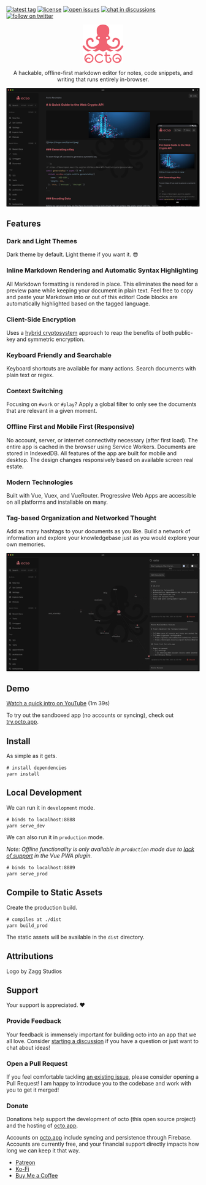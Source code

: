 [![latest tag](https://img.shields.io/github/v/tag/writewithocto/octo?color=blue&label=latest%20tag&sort=semver)](https://github.com/writewithocto/octo/releases)
[![license](https://img.shields.io/github/license/writewithocto/octo)](https://github.com/writewithocto/octo/blob/main/LICENSE)
[![open issues](https://img.shields.io/github/issues-raw/writewithocto/octo)](https://github.com/writewithocto/octo/issues)
[![chat in discussions](https://img.shields.io/badge/chat-in%20discussions-7289da)](https://github.com/writewithocto/octo/discussions)
[![follow on twitter](https://img.shields.io/badge/follow-on%20twitter-1da1f2)](https://twitter.com/writewithocto)

<p align="center">
  <a href="https://octo.app">
    <img height="100" src="resources/stacked.png">
  </a>
</p>

<p align="center">A hackable, offline-first markdown editor for notes, code snippets, and writing that runs entirely in-browser.</p>

[![screenshot](resources/combined-dark.png)](https://octo.app)

## Features

### Dark and Light Themes

Dark theme by default. Light theme if you want it. 😎

### Inline Markdown Rendering and Automatic Syntax Highlighting

All Markdown formatting is rendered in place. This eliminates the need for a preview pane while keeping your document in plain text. Feel free to copy and paste your Markdown into or out of this editor! Code blocks are automatically highlighted based on the tagged language.

### Client-Side Encryption

Uses a [hybrid cryptosystem](https://en.wikipedia.org/wiki/Hybrid_cryptosystem) approach to reap the benefits of both public-key and symmetric encryption.

### Keyboard Friendly and Searchable

Keyboard shortcuts are available for many actions. Search documents with plain text or regex.

### Context Switching

Focusing on `#work` or `#play`? Apply a global filter to only see the documents that are relevant in a given moment.

### Offline First and Mobile First (Responsive)

No account, server, or internet connectivity necessary (after first load). The entire app is cached in the browser using Service Workers. Documents are stored in IndexedDB. All features of the app are built for mobile and desktop. The design changes responsively based on available screen real estate.

### Modern Technologies

Built with Vue, Vuex, and VueRouter. Progressive Web Apps are accessible on all platforms and installable on many.

### Tag-based Organization and Networked Thought

Add as many hashtags to your documents as you like. Build a network of information and explore your knowledgebase just as you would explore your own memories.

![](resources/desktop-graph-dark.png)

## Demo

[Watch a quick intro on YouTube](https://youtu.be/Brtvzu-3qT8) (1m 39s)

To try out the sandboxed app (no accounts or syncing), check out [try.octo.app](https://try.octo.app).

## Install

As simple as it gets.

```shell
# install dependencies
yarn install
```

## Local Development

We can run it in `development` mode.

```shell
# binds to localhost:8888
yarn serve_dev
```

We can also run it in `production` mode.

_Note: Offline functionality is only available in `production` mode due to [lack of support](https://github.com/vuejs/vue-cli/issues/2678) in the Vue PWA plugin._

```shell
# binds to localhost:8889
yarn serve_prod
```

## Compile to Static Assets

Create the production build.

```shell
# compiles at ./dist
yarn build_prod
```

The static assets will be available in the `dist` directory.

## Attributions

Logo by Zagg Studios

## Support

Your support is appreciated. ♥️

### Provide Feedback

Your feedback is immensely important for building octo into an app that we all love. Consider [starting a discussion](https://github.com/writewithocto/octo/discussions) if you have a question or just want to chat about ideas!

### Open a Pull Request

If you feel comfortable tackling [an existing issue](https://github.com/writewithocto/octo/issues), please consider opening a Pull Request! I am happy to introduce you to the codebase and work with you to get it merged!

### Donate

Donations help support the development of octo (this open source project) and the hosting of [octo.app](https://octo.app).

Accounts on [octo.app](https://octo.app) include syncing and persistence through Firebase. Accounts are currently free, and your financial support directly impacts how long we can keep it that way.

- [Patreon](https://patreon.com/voraciousdev)
- [Ko-Fi](https://ko-fi.com/voraciousdev)
- [Buy Me a Coffee](https://www.buymeacoffee.com/voraciousdev)
